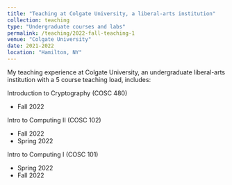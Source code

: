 ```yaml
---
title: "Teaching at Colgate University, a liberal-arts institution"
collection: teaching
type: "Undergraduate courses and labs"
permalink: /teaching/2022-fall-teaching-1
venue: "Colgate University"
date: 2021-2022
location: "Hamilton, NY"
---
```


My teaching experience at Colgate University, an undergraduate liberal-arts institution with a 5 course teaching load, includes:

Introduction to Cryptography (COSC 480)
- Fall 2022

Intro to Computing II (COSC 102)
- Fall 2022
- Spring 2022

Intro to Computing I (COSC 101)
- Spring 2022
- Fall 2022
